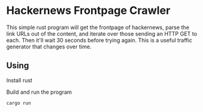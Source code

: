 # Hackernews Frontpage Crawler

This simple rust program will get the frontpage of hackernews, parse the link URLs out of the content, and iterate over those sending an HTTP GET to each. Then it'll wait 30 seconds before trying again. This is a useful traffic generator that changes over time.

## Using
Install rust

Build and run the program
```
cargo run
```